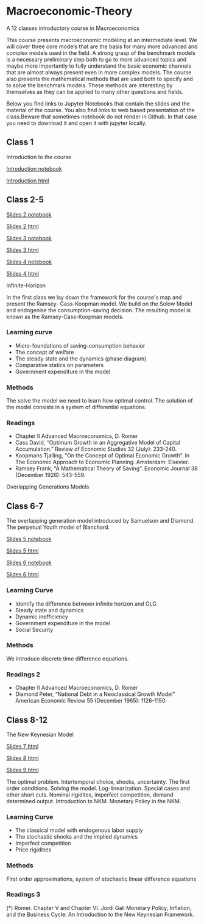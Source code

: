 # Macroeconomic-Theory
A 12 classes introductory course in Macroeconomics


This course presents macroeconomic modeling at an intermediate level. We will cover three core models that are the basis for many more advanced and complex models used in the field. A strong grasp of the benchmark models is a necessary preliminary step both to go to more advanced topics and maybe more importantly to fully understand the basic economic channels that are almost always present even in more complex models. The course also presents the mathematical methods that are used both to specify and to solve the benchmark models. These methods are interesting by themselves as they can be applied to many other questions and fields.

Below you find links to Jupyter Notebooks that contain the slides and the material of the course. You also find links to web based presentation of the class.Beware that sometimes notebook do not render in Github. In that case you need to download it and open it with jupyter locally.

## Class 1

Introduction to the course 

[Introduction notebook](https://github.com/hyperfra/Macroeconomic-Theory/blob/main/Classes/Class1.ipynb)

[Introduction html](https://hyperfra.github.io/MacroTheoryClass1/)

## Class 2-5

[Slides 2 notebook](https://github.com/hyperfra/Macroeconomic-Theory/blob/main/Classes/Class2.ipynb)

[Slides 2 html](https://hyperfra.github.io/MacroTheoryClass2/)

[Slides 3 notebook](https://github.com/hyperfra/Macroeconomic-Theory/blob/main/Classes/Class3.ipynb)

[Slides 3 html](https://hyperfra.github.io/MacroTheoryClass3/)

[Slides 4 notebook](https://github.com/hyperfra/Macroeconomic-Theory/blob/main/Classes/Class4.ipynb)

[Slides 4 html](https://hyperfra.github.io/MacroTheoryClass4/)


Infinite-Horizon

In the first class we lay down the framework for the course's map and present the Ramsey- Cass-Koopman model. We build on the Solow Model and endogenise the consumption-saving decision. The resulting model is known as the Ramsey-Cass-Koopman models.


### Learning curve

- Micro-foundations of saving-consumption behavior
- The concept of welfare
- The steady state and the dynamics (phase diagram)
- Comparative statics on parameters
- Government expenditure in the model

### Methods
The solve the model we need to learn how optimal control. The solution of the model consists in a system of differential equations.


### Readings

- Chapter II Advanced Macroeconomics, D. Romer
- Cass David, “Optimum Growth in an Aggregative Model of Capital Accumulation.” Review of Economic Studies 32 (July): 233-240.
- Koopmans Tjalling, “On the Concept of Optimal Economic Growth”. In The Economic Approach to Economic Planning. Amsterdam: Elsevier.
- Ramsey Frank, “A Mathematical Theory of Saving”. Economic Journal 38 (December 1928): 543-559.


Overlapping Generations Models


## Class 6-7

The overlapping generation model introduced by Samuelson and Diamond. The perpetual Youth model of Blanchard.

[Slides 5 notebook](https://github.com/hyperfra/Macroeconomic-Theory/blob/main/Classes/Class5.ipynb)

[Slides 5 html](https://hyperfra.github.io/MacroTheoryClass5/)

[Slides 6 notebook](https://github.com/hyperfra/Macroeconomic-Theory/blob/main/Classes/Class5b.ipynb)

[Slides 6 html](https://hyperfra.github.io/MacroTheoryClass5b/)

### Learning Curve
- Identify the difference between infinite horizon and OLG
- Steady state and dynamics
- Dynamic inefficiency
- Government expenditure in the model
- Social Security
### Methods
We introduce discrete time difference equations.

### Readings 2
- Chapter II Advanced Macroeconomics, D. Romer
- Diamond Peter, “National Debt in a Neoclassical Growth Model” American Economic Review 55 (December 1965): 1126-1150.


## Class 8-12

The New Keynesian Model

[Slides 7 html](https://hyperfra.github.io/MacroTheoryClass6/)

[Slides 8 html](https://hyperfra.github.io/MacroTheoryClass7/)

[Slides 9 html](https://hyperfra.github.io/MacroTheoryClass8/)

The optimal problem. Intertemporal choice, shocks, uncertainty. The first order conditions. Solving the model. Log-linearization. Special cases and other short cuts. Nominal rigidites, imperfect competition, demand determined output. Introduction to NKM. Monetary Policy in the NKM.

### Learning Curve
- The classical model with endogenous labor supply
- The stochastic shocks and the implied dynamics
- Imperfect competition
- Price rigidities

### Methods
First order approximations, system of stochastic linear difference equations

### Readings 3
(*) Romer. Chapter V and Chapter VI.
Jordi Gali Monetary Policy, Inflation, and the Business Cycle: An Introduction to the New Keynesian Framework.
